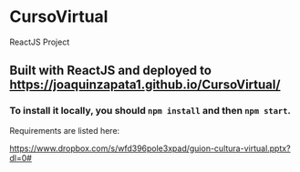 ﻿# CursoVirtual
ReactJS Project

## Built with ReactJS and deployed to https://joaquinzapata1.github.io/CursoVirtual/

### To install it locally, you should `npm install` and then `npm start`.

Requirements are listed here:

https://www.dropbox.com/s/wfd396pole3xpad/guion-cultura-virtual.pptx?dl=0#
